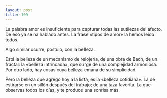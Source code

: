 ```yaml
---
layout: post
title: 109
---
```


La palabra amor es insuficiente para capturar todas las sutilezas del afecto. De eso ya se ha hablado antes. La frase «tipos de amor» la hemos leído todos.

Algo similar ocurre, postulo, con la belleza.

Está la belleza de un mecanismo de relojería, de una obra de Bach, de un fractal: la «belleza intrincada», que surge de una complejidad armoniosa. Por otro lado, hay cosas cuya belleza emana de su simplicidad.

Pero la belleza que agrego hoy a la lista, es la «belleza cotidiana». La de estirarse en un sillón después del trabajo; de una taza favorita. La que observas todos los días, y te produce una sonrisa más.
